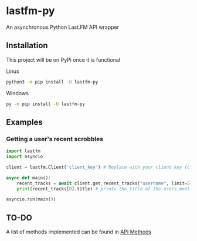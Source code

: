 # lastfm-py
An asynchronous Python Last.FM API wrapper

## Installation

This project will be on PyPi once it is functional

Linux
```sh
python3 -m pip install -U lastfm-py
```
Windows
```sh
py -m pip install -U lastfm-py
```

## Examples

### Getting a user's recent scrobbles
```Python
import lastfm
import asyncio

client = lastfm.Client('client_key') # Replace with your client key (client_secret is optional)

async def main():
    recent_tracks = await client.get_recent_tracks("username", limit=5)
    print(recent_tracks[0].title) # prints the title of the users most recently scrobbled track

asyncio.run(main())
```


## TO-DO
A list of methods implemented can be found in [API Methods](docs/methods.md)